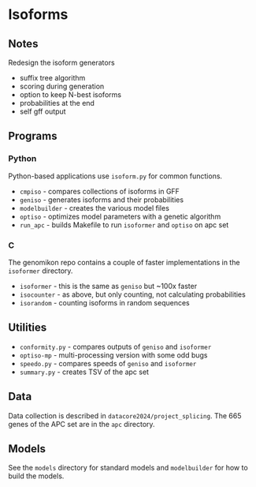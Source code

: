 Isoforms
========

## Notes ##

Redesign the isoform generators

- suffix tree algorithm
- scoring during generation
- option to keep N-best isoforms
- probabilities at the end
- self gff output

## Programs ##

### Python

Python-based applications use `isoform.py` for common functions.

+ `cmpiso` - compares collections of isoforms in GFF
+ `geniso` - generates isoforms and their probabilities
+ `modelbuilder` - creates the various model files
+ `optiso` - optimizes model parameters with a genetic algorithm
+ `run_apc` - builds Makefile to run `isoformer` and `optiso` on apc set

### C

The genomikon repo contains a couple of faster implementations in the
`isoformer` directory.

+ `isoformer` - this is the same as `geniso` but ~100x faster
+ `isocounter` - as above, but only counting, not calculating probabilities
+ `isorandom` - counting isoforms in random sequences

## Utilities ##

+ `conformity.py` - compares outputs of `geniso` and `isoformer`
+ `optiso-mp` - multi-processing version with some odd bugs
+ `speedo.py` - compares speeds of `geniso` and `isoformer`
+ `summary.py` - creates TSV of the apc set

## Data ##

Data collection is described in `datacore2024/project_splicing`. The 665 genes
of the APC set are in the `apc` directory.

## Models ##

See the `models` directory for standard models and `modelbuilder` for how to
build the models.
